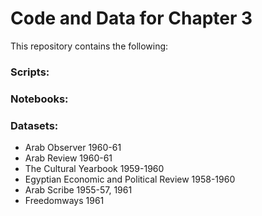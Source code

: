 # Code and Data for Chapter 3

This repository contains the following:

### Scripts:


### Notebooks:


### Datasets:
- Arab Observer 1960-61
- Arab Review 1960-61
- The Cultural Yearbook 1959-1960
- Egyptian Economic and Political Review 1958-1960
- Arab Scribe 1955-57, 1961
- Freedomways 1961
